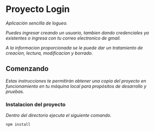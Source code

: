# Proyecto Login 

_Aplicación sencilla de logueo._ 

_Puedes ingresar creando un usuario, tambien dando credenciales ya existentes o ingresa con tu correo electronico de gmail._

_A la informacion proporcionada se le puede dar un tratamiento de creacion, lectura, modificacion y borrado._

## Comenzando 

_Estas instrucciones te permitirán obtener una copia del proyecto en funcionamiento en tu máquina local para propósitos de desarrollo y pruebas._

### Instalacion del proyecto

_Dentro del directorio ejecuta el siguiente comando._

 ```npm install```